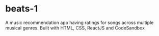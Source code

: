 # beats-1
A music recommendation app having ratings for songs across multiple musical genres.
Built with HTML, CSS, ReactJS and CodeSandbox
